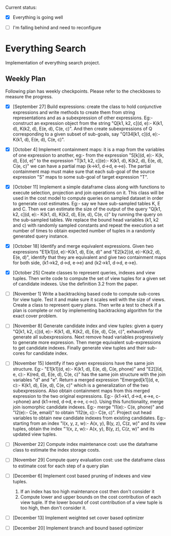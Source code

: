 Current status:
- [x] Everything is going well
- [ ] I'm falling behind and need to reconfigure


# Everything Search

Implementation of everything search project.

## Weekly Plan

Following plan has weekly checkpoints. Please refer to the checkboxes to measure the progress.

- [x] [September 27] Build expressions: create the class to hold conjunctive expressions and write methods to create them from string representations and as a subexpression of other expressions. Eg:- construct an expression object from the string "Q[k1, k2, c]\(d, e\):- K(k1, d), K(k2, d), E(e, d), C(e, c)". And then create subexpressions of Q corresponding to a given subset of sub-goals, say "Q134[k1, c]\(d, e\):- K(k1, d), E(e, d), C(e, c)".

- [x] [October 4] Implement containment maps: it is a map from the variables of one expression to another, eg:- from the expression "S[k]\(d, e\):- K(k, d), E(d, e)" to the expression "T[k1, k2, c]\(e\):- K(k1, d), K(k2, d), E(e, d), C(e, c)" we can have a partial map {k->k1, d->d, e->e}. The partial containment map must make sure that each sub-goal of the source expression "S" maps to some sub-goal of target expression "T". 

- [x] [October 11] Implement a simple dataframe class along with functions to execute selection, projection and join operations on it. This class will be used in the cost model to compute queries on sampled dataset in order to generate cost estimates. Eg:- say we have sub-sampled tables K, E and C. Then we can estimate the size of the output of the query "Q[k1, k2, c]\(d, e\):- K(k1, d), K(k2, d), E(e, d), C(e, c)" by running the query on the sub-sampled tables. We replace the bound head variables (k1, k2 and c) with randomly sampled constants and repeat the execution a set number of times to obtain expected number of tuples in a randomly generated query instance. 

- [x] [October 18] Identify and merge equivalent expressions. Given two expressions "E1[k1]\(d, e\):-K(k1, d), E(e, d)" and "E2[k2]\(d, e\):-K(k2, d), E(e, d)", identify that they are equivalent and give two containment maps for both side, {k1->k2, d->d, e->e} and {k2->k1, d->d, e->e}. 

- [x] [October 25] Create classes to represent queries, indexes and view tuples. Then write code to compute the set of view tuples for a given set of candidate indexes. Use the definition 3.2 from the paper.

- [ ] [November 1] Write a backtracking based code to compute sub-cores for view tuple. Test it and make sure it scales well with the size of views. Create a class to represent query plans. Then write a test to check if a plan is complete or not by implementing backtracking algorithm for the exact cover problem.

- [ ] [November 8] Generate candidate index and view tuples: given a query "Q[k1, k2, c]\(d, e\):- K(k1, d), K(k2, d), E(e, d), C(e, c)", exhaustively generate all subexpressions. Next remove head variables progressively to generate more expression. Then merge equivalent sub-expressions to get candidate indexes. Finally generate view tuples and their sub-cores for candidate index.

- [ ] [November 15] Identify if two given expressions have the same join structure. Eg:- "E1[k1]\(d, e\):- K(k1, d), E(e, d), C(e, phone)" and "E2[]\(d, e, c\):- K(red, d), E(e, d), C(e, c)" has the same join structure with the join variables "d" and "e". Return a merged expression "Emerged[k1]\(d, e, c\):- K(k1, d), E(e, d), C(e, c)" which is a generalization of the two subexpressions. Also obtain containment maps from this merged expression to the two original expressions. Eg:- {k1->k1, d->d, e->e, c->phone} and {k1->red, d->d, e->e, c->c}. Using this functionality, merge join isomorphic candidate indexes. Eg:- merge "I1(e):- C(e, phone)" and "I2(e):- C(e, email)" to obtain "I12(e, c):- C(e, c)". Project out head variables to obtain new candidate indexes from existing candidates. Eg:- starting from an index "I(x, y, z, w):- A(x, y), B(y, z), C(z, w)" and its view tuples, obtain the index "'I(x, z, w):- A(x, y), B(y, z), C(z, w)" and its updated view tuples.

- [ ] [November 22] Compute index maintenance cost: use the dataframe class to estimate the index storage costs. 

- [ ] [November 29] Compute query evaluation cost: use the dataframe class to estimate cost for each step of a query plan

- [ ] [December 6] Implement cost based pruning of indexes and view tuples. 
	1. If an index has too high maintenance cost then don't consider it
	2. Compute lower and upper bounds on the cost contribution of each view tuple. If the lower bound of cost contribution of a view tuple is too high, then don't consider it.

- [ ] [December 13] Implement weighted set cover based optimizer

- [ ] [December 20] Implement branch and bound based optimizer


